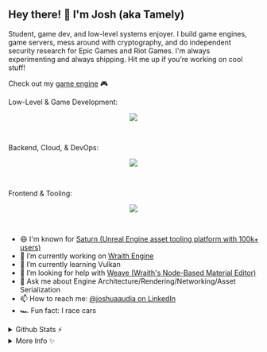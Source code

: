 ## Hey there! 👋 I'm Josh (aka Tamely)

Student, game dev, and low-level systems enjoyer. I build game engines, game servers, mess around with cryptography, and do independent security research for Epic Games and Riot Games. I'm always experimenting and always shipping. Hit me up if you’re working on cool stuff!

Check out my [game engine](https://github.com/Tamely/WraithEngine) 🎮

Low-Level & Game Development:
<p align="center">
  <a href="https://skillicons.dev">
    <img src="https://skillicons.dev/icons?i=cpp,cs,rust,lua,wasm,tauri,robloxstudio" />
  </a>
</p>
<br/>

Backend, Cloud, & DevOps:
<p align="center">
  <a href="https://skillicons.dev">
    <img src="https://skillicons.dev/icons?i=cs,java,spring,go,python,nodejs,mongodb,docker,kubernetes,git,aws,gcp,cloudflare" />
  </a>
</p>
<br/>

Frontend & Tooling:
<p align="center">
  <a href="https://skillicons.dev">
    <img src="https://skillicons.dev/icons?i=js,ts,html,css,react,vue,figma" />
  </a>
</p>
<br/>

- 😄 I'm known for [Saturn (Unreal Engine asset tooling platform with 100k+ users)](https://github.com/Tamely/SaturnSwapper/)
- 🔭 I’m currently working on [Wraith Engine](https://github.com/Tamely/WraithEngine)
- 🌱 I’m currently learning Vulkan
- 🤔 I’m looking for help with [Weave (Wraith's Node-Based Material Editor)](https://github.com/Tamely/WraithEngine)
- 💬 Ask me about Engine Architecture/Rendering/Networking/Asset Serialization
- 📫 How to reach me: [@joshuaaudia on LinkedIn](https://www.linkedin.com/in/joshuaaudia/)
- 🏎️ Fun fact: I race cars

<details>
  <summary>Github Stats ⚡</summary>
  <a href="#">
    <img src="https://github-readme-stats.vercel.app/api?username=tamely&show_icons=true&theme=dracula&hide_border=true" />
  </a>
  <a href="#">
    <img src="https://github-readme-stats.vercel.app/api/top-langs/?username=tamely&layout=compact&theme=dracula&count_private=true&hide_border=true" />
  </a>
  <a href="https://github.com/tamely">
    <img src="https://github-profile-trophy.vercel.app/?username=tamely&theme=dracula&margin-w=15&margin-h=15&no-frame=true&column=3" />
  </a>
</details>

<details>
  <summary>More Info ✨</summary>
  
**What I'm Building:**
- [Wraith Engine](https://github.com/Tamely/Wraith-Engine) – A game engine focused on making developing games more accessible.
- [Reality](https://github.com/FortniteReality) – A 1:1 reverse-engineered authoritative dedicated game server, backend, and XMPP server for Fortnite with completely custom content.
- [ASMTetris](https://gist.github.com/Tamely/97f6a18c20d384b954bfb60e55ee23f8) – Games built with 32 bit x86 ASM to understand them on an instruction level.

**Notable Experiments:**
- Built a game engine from scratch.
- Reverse Engineered and recreated a real-time authoritative game server, XMPP server, and backend.
- Created an Unreal Engine asset tooling platform with over 100k+ users by reverse engineering Unreal Engine asset serialization for both open and closed source engine forks.
- Built a proxy with FiddlerCore to intercept, modify, and analyze Fortnite, VALORANT, and Marvel Rivals API traffic for research purposes.
- Reverse engineered Unreal Engine's content manifest pipeline and ported it to Rust.

**Tech I Like:**
- 🧠 Low-level systems – C/C++, Rust, Assembly, memory management, and serialization.
- 🎮 Game development – Unreal Engine, Roblox Studio, custom engines, tooling, real-time networking, and rendering pipelines.
- 🌐 Backend engineering – Java Spring Boot, Jersey, Node.js, REST/XMPP APIs, reverse proxies.
- ☁️ Cloud & DevOps – Docker, Kubernetes, AWS, Cloudflare, GCP.
- 🧰 Reverse engineering & security research – static/dynamic analysis, disassembly, and protocol inspection.
- 🧑‍🎨 Tools & UX – building intuitive editors and debugging tools for developers
</details>
